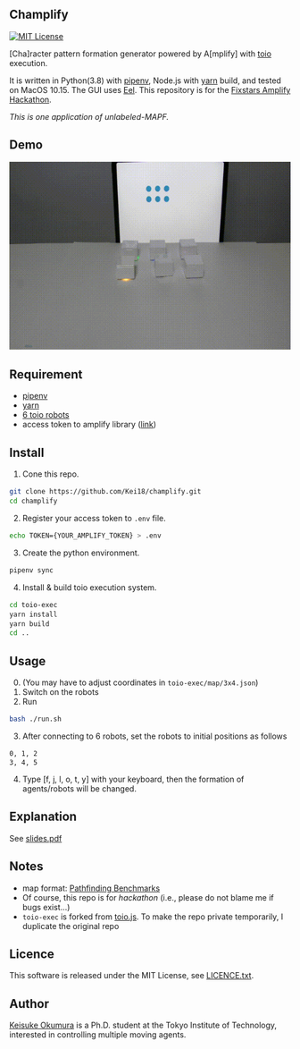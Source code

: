 Champlify
---
[![MIT License](http://img.shields.io/badge/license-MIT-blue.svg?style=flat)](LICENSE)

[Cha]racter pattern formation generator powered by A[mplify] with [toio](https://toio.io/) execution.

It is written in Python(3.8) with [pipenv](https://github.com/pypa/pipenv), Node.js with [yarn](https://yarnpkg.com/) build, and tested on MacOS 10.15.
The GUI uses [Eel](https://github.com/samuelhwilliams/Eel).
This repository is for the [Fixstars Amplify Hackathon](https://amplify.fixstars.com/hackathon00).

_This is one application of unlabeled-MAPF._

## Demo
![demo](/material/toio.gif)

## Requirement
- [pipenv](https://github.com/pypa/pipenv)
- [yarn](https://yarnpkg.com/)
- [6 toio robots](https://toio.io/)
- access token to amplify library ([link](https://amplify.fixstars.com/user/token))

## Install
1. Cone this repo.
```sh
git clone https://github.com/Kei18/champlify.git
cd champlify
```

2. Register your access token to `.env` file.
```sh
echo TOKEN={YOUR_AMPLIFY_TOKEN} > .env
```

3. Create the python environment.
```sh
pipenv sync
```

4. Install & build toio execution system.
```sh
cd toio-exec
yarn install
yarn build
cd ..
```

## Usage
0. (You may have to adjust coordinates in `toio-exec/map/3x4.json`)
1. Switch on the robots
2. Run
```sh
bash ./run.sh
```
3. After connecting to 6 robots, set the robots to initial positions as follows
```
0, 1, 2
3, 4, 5
```
4. Type [f, j, l, o, t, y] with your keyboard, then the formation of agents/robots will be changed.

## Explanation
See [slides.pdf](/material/slides.pdf)

## Notes
- map format: [Pathfinding Benchmarks](https://movingai.com/benchmarks/)
- Of course, this repo is for *hackathon* (i.e., please do not blame me if bugs exist...)
- `toio-exec` is forked from [toio.js](https://github.com/toio/toio.js). To make the repo private temporarily, I duplicate the original repo

## Licence
This software is released under the MIT License, see [LICENCE.txt](LICENCE.txt).

## Author
[Keisuke Okumura](https://kei18.github.io) is a Ph.D. student at the Tokyo Institute of Technology, interested in controlling multiple moving agents.
